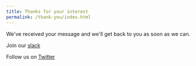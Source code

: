 ```yaml
---
title: Thanks for your interest
permalink: /thank-you/index.html
---
```

We've received your message and we'll get back to you as soon as we can.

Join our [slack](https://sandiegomutualaid.slack.com)

Follow us on [Twitter](https://twitter.com/mutualaidsd)
